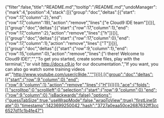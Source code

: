 {"filter":false,"title":"README.md","tooltip":"/README.md","undoManager":{"mark":4,"position":4,"stack":[[{"group":"doc","deltas":[{"start":{"row":17,"column":2},"end":{"row":17,"column":19},"action":"remove","lines":["e Cloud9 IDE team"]}]}],[{"group":"doc","deltas":[{"start":{"row":17,"column":1},"end":{"row":17,"column":2},"action":"remove","lines":["h"]}]}],[{"group":"doc","deltas":[{"start":{"row":17,"column":0},"end":{"row":17,"column":1},"action":"remove","lines":["T"]}]}],[{"group":"doc","deltas":[{"start":{"row":9,"column":1},"end":{"row":15,"column":0},"action":"remove","lines":["i there! Welcome to Cloud9 IDE!","","To get you started, create some files, play with the terminal,","or visit http://docs.c9.io for our documentation.","If you want, you can also go watch some training videos at","http://www.youtube.com/user/c9ide.",""]}]}],[{"group":"doc","deltas":[{"start":{"row":9,"column":0},"end":{"row":9,"column":1},"action":"remove","lines":["H"]}]}]]},"ace":{"folds":[],"scrolltop":0,"scrollleft":0,"selection":{"start":{"row":9,"column":0},"end":{"row":9,"column":0},"isBackwards":false},"options":{"guessTabSize":true,"useWrapMode":false,"wrapToView":true},"firstLineState":0},"timestamp":1423699250042,"hash":"3727a0eaa50ce2687632ff3cc6527d11c1b4fe47"}
